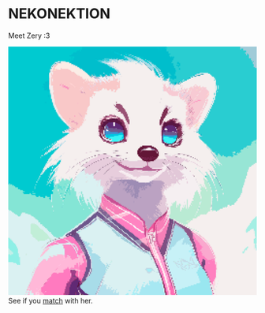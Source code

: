 # NEKONEKTION
Meet Zery :3

![alt_text](https://github.com/mupgarlic/NEKONEKTION/blob/main/assets/Idle---Zery.gif)
See if you [match](https://mupgarlic.github.io/NEKONEKTION) with her.
